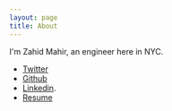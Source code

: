 ```yaml
---
layout: page
title: About
---
```


I'm Zahid Mahir, an engineer here in NYC. 
* [Twitter](http://www.twitter.com/zahidmahir)
* [Github](http://www.github.com/zahid)
* [Linkedin](http://www.linkedin.com/in/zahidmahir). 
* [Resume](https://gist.github.com/zahid/c9766ebea4fbd5898a15)

